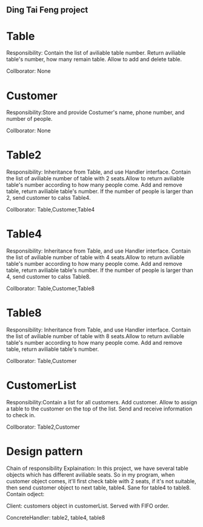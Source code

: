 ## Ding Tai Feng project

# Table
Responsibility: Contain the list of aviliable table number. Return aviliable table's number, how many remain table. Allow to add and delete table.

Collborator: None

# Customer
Responsibility:Store and provide Costumer's name, phone number, and number of people. 

Collborator: None

# Table2
Responsibility: Inheritance from Table, and use Handler interface. Contain the list of aviliable number of table with 2 seats.Allow to return aviliable table's number according to how many people come. Add and remove table, return aviliable table's number. If the number of people is larger than 2, send customer to calss Table4.

Collborator: Table,Customer,Table4

# Table4
Responsibility: Inheritance from Table, and use Handler interface. Contain the list of aviliable number of table with 4 seats.Allow to return aviliable table's number according to how many people come. Add and remove table, return aviliable table's number. If the number of people is larger than 4, send customer to calss Table8.

Collborator: Table,Customer,Table8

# Table8
Responsibility: Inheritance from Table, and use Handler interface. Contain the list of aviliable number of table with 8 seats.Allow to return aviliable table's number according to how many people come. Add and remove table, return aviliable table's number.

Collborator: Table,Customer


# CustomerList
Responsibility:Contain a list for all customers. Add customer. Allow to assign a table to the customer on the top of the list. Send and receive information to check in.

Collborator: Table2,Customer


# Design pattern
Chain of responsibility
Explaination: In this project, we have several table objects which has different aviliable seats. So in my program, when customer object comes, it'll first check table with 2 seats, if it's not suitable, then send customer object to next table, table4. Sane for table4 to table8.
Contain odject: 

Client: customers object in customerList. Served with FIFO order.

ConcreteHandler: table2, table4, table8
